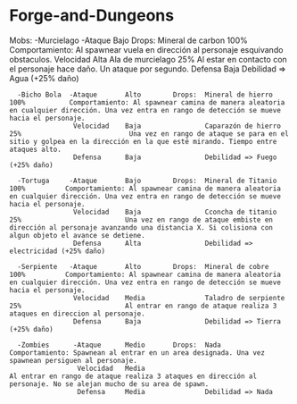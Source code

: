 # Forge-and-Dungeons

Mobs:
      -Murcielago  -Ataque       Bajo        Drops:  Mineral de carbon 100%               Comportamiento: Al spawnear vuela en dirección al personaje esquivando obstaculos. 
                    Velocidad    Alta                Ala de murcielago  25%                               Al estar en contacto con el personaje hace daño. Un ataque por segundo.
                    Defensa      Baja                Debilidad => Agua (+25% daño)

      -Bicho Bola  -Ataque       Alto        Drops:  Mineral de hierro     100%           Comportamiento: Al spawnear camina de manera aleatoria en cualquier dirección. Una vez entra en rango de detección se mueve hacia el personaje.
                    Velocidad    Baja                Caparazón de hierro    25%                           Una vez en rango de ataque se para en el sitio y golpea en la dirección en la que esté mirando. Tiempo entre ataques alto.
                    Defensa      Baja                Debilidad => Fuego (+25% daño)

      -Tortuga     -Ataque       Bajo        Drops:  Mineral de Titanio     100%          Comportamiento: Al spawnear camina de manera aleatoria en cualquier dirección. Una vez entra en rango de detección se mueve hacia el personaje.
                    Velocidad    Baja                Cconcha de titanio      25%                          Una vez en rango de ataque embiste en dirección al personaje avanzando una distancia X. Si colisiona con algun objeto el avance se detiene.
                    Defensa      Alta                Debilidad => electricidad (+25% daño)

      -Serpiente   -Ataque       Alto        Drops:  Mineral de cobre       100%          Comportamiento: Al spawnear camina de manera aleatoria en cualquier dirección. Una vez entra en rango de detección se mueve hacia el personaje.
                    Velocidad    Media               Taladro de serpiente    25%                          Al entrar en rango de ataque realiza 3 ataques en direccion al personaje.
                    Defensa      Baja                Debilidad => Tierra (+25% daño)

      -Zombies      -Ataque      Medio       Drops:  Nada                                 Comportamiento: Spawnean al entrar en un area designada. Una vez spawnean persiguen al personaje. 
                     Velocidad   Media                                                                    Al entrar en rango de ataque realiza 3 ataques en dirección al personaje. No se alejan mucho de su area de spawn.
                     Defensa     Media               Debilidad => Nada
